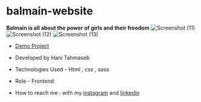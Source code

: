 # balmain-website
**Balmain is all about the power of girls and their freedom**
![Screenshot (11)](https://github.com/haniehtahmaseb/balmain/assets/155815327/f099ae79-0032-4e4b-ba36-29ac1b916fa3)
![Screenshot (12)](https://github.com/haniehtahmaseb/balmain/assets/155815327/b0bc6df6-d7d0-4b11-a66f-e670ecc8c43d)
![Screenshot (13)](https://github.com/haniehtahmaseb/balmain/assets/155815327/bdc5424e-f088-4f50-9f3c-87bda2bca425)

- [Demo Project]()

- Developed by Hani Tahmaseb

- Technologies Used - Html , css , sass

- Role - Frontend

- How to reach me : with my [instagram](https://instagram.com/haniehtahmaseb) and [linkedin](https://linkedin.com/in/hani-tahmaseb-a52212212)

